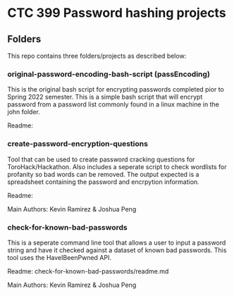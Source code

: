 # CTC 399 Password hashing projects


## Folders
This repo contains three folders/projects as described below:

### original-password-encoding-bash-script (passEncoding)
This is the original bash script for encrypting passwords completed pior to Spring 2022 semester.  This is a simple bash script that will encrypt password from a password list commonly found in a linux machine in the john folder. 

Readme:

### create-password-encryption-questions
Tool that can be used to create password cracking questions for ToroHack/Hackathon.  Also includes a seperate script to check wordlists for profanity so bad words can be removed.  The output expected is a spreadsheet containing the password and encrpytion information.

Readme: 

Main Authors: Kevin Ramirez & Joshua Peng

### check-for-known-bad-passwords
This is a seperate command line tool that allows a user to input a password string and have it checked against a dataset of known bad passwords.  This tool uses the HaveIBeenPwned API.

Readme: check-for-known-bad-passwords/readme.md

Main Authors: Kevin Ramirez & Joshua Peng
